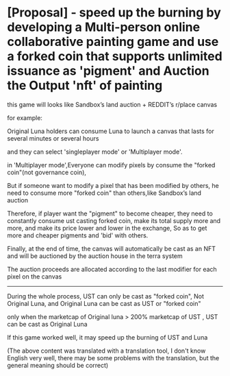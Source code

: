 # [Proposal] - speed up the burning by developing a Multi-person online collaborative painting game and use a forked coin that supports unlimited issuance as 'pigment'  and Auction the Output 'nft' of painting

this game will looks like Sandbox’s land auction + REDDIT’s r/place canvas

for example:

Original Luna holders can consume Luna to launch a canvas that lasts for several minutes or several hours

and they can select 'singleplayer mode' or 'Multiplayer mode'.

in 'Multiplayer mode',Everyone can modify pixels by consume the "forked coin"(not governance coin),

But if someone want to modify a pixel that has been modified by others, he need to consume more "forked coin" than others,like Sandbox’s land auction

Therefore, if player want the "pigment" to become cheaper, they need to constantly consume ust casting forked coin, make its total supply more and more, and make its price lower and lower in the exchange,
So as to get more and cheaper pigments and 'bid' with others.

Finally, at the end of time, the canvas will automatically be cast as an NFT and will be auctioned by the auction house in the terra system  

The auction proceeds are allocated according to the last modifier for each pixel on the canvas
 
------------------------------------------------------------------------------------------------------------------------------------------

During the whole process, UST can only be cast as "forked coin", Not Original Luna,  and Original Luna can be cast as UST or "forked coin"

only when the marketcap of Original luna > 200% marketcap of UST , UST can be cast as Original Luna
 
If this game worked well, it may speed up the burning of UST and Luna


(The above content was translated with a translation tool, I don't know English very well, there may be some problems with the translation, but the general meaning should be correct)
